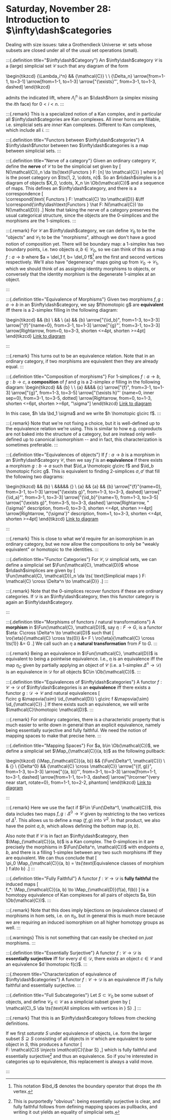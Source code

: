 # Saturday, November 28: Introduction to $\infty\dash$categories


Dealing with size issues: take a Grothendieck Universe $\mathcal{U}$: sets whose subsets are closed under all of the usual set operations (small).


:::{.definition title="$\infty\dash$Category"}
An $\infty\dash$category $\mathcal{C}$ is a (large) simplicial set $\mathcal{C}$ such that any diagram of the form

\begin{tikzcd}
	{\Lambda_i^n} && {\mathcal{C}} \\
	\\
	{\Delta_n}
	\arrow[from=1-1, to=3-1]
	\arrow[from=1-1, to=1-3]
	\arrow["{\exists}"', from=3-1, to=1-3, dashed]
\end{tikzcd}

admits the indicated lift, where $\Lambda_i^n$ is an $i\dash$horn (a simplex missing the $i$th face) for $0 < i < n$.
:::


:::{.remark}
This is a specialized notion of a Kan complex, and in particular all $\infty\dash$categories are Kan complexes.
All inner horns are fillable, i.e. simplicial sets are *inner* Kan complexes.
Different to Kan complexes, which include all $i$.
:::

:::{.definition title="Functors between $\infty\dash$categories"}
A $\infty\dash$functor between two $\infty\dash$categories is a map between simplicial sets.
:::

:::{.definition title="Nerve of a category"}
Given an ordinary category $\mathcal{C}$, define the **nerve** of $\mathcal{C}$ to be the simplicial set given by
\[  
N(\mathcal{C})_n \da \ts{\text{Functors } F: [n] \to \mathcal{C}}
\]
where $[n]$ is the poset category on $\ts{1, 2, \cdots, n}$.
So an $n\dash$simplex is a diagram of objects $X_0, \cdots, X_n \in \Ob(\mathcal{C})$ and a sequence of maps.
This defines an $\infty\dash$category, and there is a correspondence
\[  
\correspond{\text{ Functors } F: \mathcal{C} \to \mathcal{D}}
&\iff
\correspond{\infty\dash\text{Functors } \hat F: N(\mathcal{C}) \to N(\mathcal{D})}
.\]
Note that taking the nerve of a category preserves the usual categorical structure, since the objects are the 0-simplices and the morphisms are the 1-simplices.
:::



:::{.remark}
For $\mathcal{C}$ an $\infty\dash$category, we can define $\mathcal{C}_0$ to be the "objects" and $\mathcal{C}_1$ to be the "morphisms", although we don't have a good notion of composition yet.
There will be boundary map: a 1-simplex has two boundary points, i.e. two objects $a, b \in \mathcal{C}_0$, so we can think of this as a map $f: a\to b$ where $a = \del_1 f, b= \del_0 f$[^on_bd_notation]
are the first and second vertices respectively.
We'll also have "degeneracy" maps going up from $\mathcal{C}_0 \to \mathcal{C}_1$, which we should think of as assigning identity morphisms to objects, or conversely that the identity morphism is the degenerate 1-simplex at an object.

[^on_bd_notation]: This notation $\bd_i$ denotes the boundary operator that drops the $i$th vertex. 

:::

:::{.definition title="Equivalence of Morphisms"}
Given two morphisms $f, g: a\to b$ in an $\infty\dash$category, we say $f\homotopic g$ are **equivalent** iff there is a 2-simplex filling in the following diagram:

\begin{tikzcd}
    && {b}  \\
    &&      \\
{a} && {b}
\arrow["{\id_b}", from=1-3, to=3-3]
\arrow["{f}"{name=0}, from=3-1, to=1-3]
\arrow["{g}"', from=3-1, to=3-3]
\arrow[Rightarrow, from=0, to=3-3, shorten <=4pt, shorten >=4pt]
\end{tikzcd}
[Link to diagram](https://q.uiver.app/?q=WzAsMyxbMCwyLCJhIl0sWzIsMCwiYiJdLFsyLDIsImIiXSxbMSwyLCJcXGlkX2IiXSxbMCwxLCJmIl0sWzAsMiwiZyIsMl0sWzQsMiwiIiwwLHsibGVuZ3RoIjo3MH1dXQ==)

:::

:::{.remark}
This turns out to be an equivalence relation.
Note that in an ordinary category, if two morphisms are equivalent then they are already equal.
:::

:::{.definition title="Composition of morphisms"}
For 1-simplices $f: a\to b, g:b\to c$, a **composition** of $f$ and $g$ is a 2-simplex $\sigma$ filling in the following diagram:
\begin{tikzcd}
	&& {b} \\
	\\
	{a} &&&& {c}
	\arrow["{f}", from=3-1, to=1-3]
	\arrow["{g}", from=1-3, to=3-5]
	\arrow["{\exists h}"' {name=0, inner sep=0}, from=3-1, to=3-5, dotted]
	\arrow[Rightarrow, from=0, to=1-3, shorten <=6pt, shorten >=6pt, "\sigma"]
\end{tikzcd}
[Link to diagram](https://q.uiver.app/?q=WzAsMyxbMCwyLCJhIl0sWzQsMiwiYyJdLFsyLDAsImIiXSxbMCwyLCJmIl0sWzIsMSwiZyJdLFswLDFdLFs1LDIsIiIsMCx7Imxlbmd0aCI6NzB9XV0=)

In this case, $h \da \bd_1 \sigma$ and we write $h \homotopic g\circ f$.
:::

:::{.remark}
Note that we're not fixing a choice, but it is well-defined up to the equivalence relation we're using.
This is similar to how e.g. coproducts are not baked into the structure of a category, but are instead only well-defined up to canonical isomorphism -- and in fact, this characterization is sometimes preferable.
:::


:::{.definition title="Equivalences of objects"}
If $f: a\to b$ is a morphism in an $\infty\dash$category $\mathcal{C}$, then we say $f$ is an **equivalence** if there exists a morphism $g:b\to a$ such that $\id_a \homotopic g\circ f$ and $\id_b \homotopic f\circ g$.
This is equivalent to finding 2-simplices $\sigma, \sigma'$ that fill the following two diagrams:


\begin{tikzcd}
	&& {b} \\
	&&&&& {} \\
	{a} && {a} && {b}
	\arrow["{f}"{name=0}, from=3-1, to=1-3]
	\arrow["{\exists g}", from=1-3, to=3-3, dashed]
	\arrow["{\id_a}"', from=3-1, to=3-3]
	\arrow["{\id_b}"{name=1}, from=1-3, to=3-5]
	\arrow["{\exists g}", from=3-5, to=3-3, dashed]
	\arrow[Rightarrow, "{\sigma}" description, from=0, to=3-3, shorten <=4pt, shorten >=4pt]
	\arrow[Rightarrow, "{\sigma'}" description, from=1, to=3-3, shorten <=4pt, shorten >=4pt]
\end{tikzcd}
[Link to diagram](https://q.uiver.app/?q=WzAsNSxbMCwyLCJhIl0sWzIsMCwiYiJdLFsyLDIsImEiXSxbNSwxXSxbNCwyLCJiIl0sWzAsMSwiZiJdLFsxLDIsIlxcZXhpc3RzIGciLDAseyJzdHlsZSI6eyJib2R5Ijp7Im5hbWUiOiJkYXNoZWQifX19XSxbMCwyLCJcXGlkX2EiLDJdLFsxLDQsIlxcaWRfYiJdLFs0LDIsIlxcZXhpc3RzIGciLDAseyJzdHlsZSI6eyJib2R5Ijp7Im5hbWUiOiJkYXNoZWQifX19XSxbNSwyLCJcXHNpZ21hIiwxLHsibGVuZ3RoIjo3MH1dLFs4LDIsIlxcc2lnbWEnIiwxLHsibGVuZ3RoIjo3MH1dXQ==)

:::

:::{.remark}
This is close to what we'd require for an isomorphism in an ordinary category, but we now allow the compositions to only be "weakly equivalent" or homotopic to the identities.
:::

:::{.definition title="Functor Categories"}
For $\mathcal{C}, \mathcal{D}$ simplicial sets, we can define a simplicial set $\Fun(\mathcal{C}, \mathcal{D})$ whose $n\dash$simplices are given by
\[  
\Fun(\mathcal{C}, \mathcal{D})_n \da \ts{ \text{Simplicial maps } F: \mathcal{C} \cross \Delta^n \to \mathcal{D}}
.\]
:::

:::{.remark}
Note that the 0-simplices recover functors if these are ordinary categories.
If $\mathcal{D}$ is an $\infty\dash$category, then this functor category is again an $\infty\dash$category.

:::

:::{.definition title="Morphisms of functors / natural transformations"}
A **morphism** in $\Fun(\mathcal{C}, \mathcal{D})$, say $\eta: F\to G$, is a functor $\eta: C\cross \Delta^n \to \mathcal{D}$ such that
\[  
\ro{\eta}{\mathcal{C} \cross \ts{0}} &= F \\
\ro{\eta}{\mathcal{C} \cross \ts{1}} &= G
.\]
We call such an $\eta$ a **natural transformation** from $F$ to $G$.
:::

:::{.remark}
Being an equivalence in $\Fun(\mathcal{C}, \mathcal{D})$ is equivalent to being a pointwise equivalence.
I.e., $\eta$ is an equivalence iff the map $\eta_{{C}}$ given by partially applying an object of $\mathcal{C}$ (i.e. a 1-simplex $\Delta^n \to \mathcal{D}$) is an equivalence in $\mathcal{D}$ for all objects $C\in \Ob(\mathcal{C})$.
:::

:::{.definition title="Equivalences of $\infty\dash$categories"}
A functor $f:\mathcal{C}\to \mathcal{D}$ of $\infty\dash$categories is an **equivalence** iff there exists a functor $g: \mathcal{D}\to \mathcal{C}$ and natural equivalences
\[  
f\circ g &\mapsvia{\sim} \id_{\mathcal{D}} \\
g\circ f &\mapsvia{\sim} \id_{\mathcal{C}} 
.\]
If there exists such an equivalence, we will write $\mathcal{C}\homotopic \mathcal{D}$.
:::

:::{.remark}
For ordinary categories, there is a characteristic property that is much easier to write down in general than an explicit equivalence, namely being essentially surjective and fully faithful.
We need the notion of mapping spaces to make that precise here.
:::

:::{.definition title="Mapping Spaces"}
For $a, b\in \Ob(\mathcal{C})$, we define a simplicial set $\Map_{\mathcal{C}}(a, b)$ as the following pullback:

\begin{tikzcd}
	{\Map_{\mathcal{C}}(a, b)} && {\Fun(\Delta^1, \mathcal{C})} \\
	& {} \\
	{\Delta^0} && {\mathcal{C} \cross \mathcal{C}}
	\arrow["{(f, g)}", from=1-3, to=3-3]
	\arrow["{(a, b)}"', from=3-1, to=3-3]
	\arrow[from=1-1, to=3-1, dashed]
	\arrow[from=1-1, to=1-3, dashed]
	\arrow["\lrcorner"{very near start, rotate=0}, from=1-1, to=2-2, phantom]
\end{tikzcd}
[Link to diagram](https://q.uiver.app/?q=WzAsNSxbMCwwLCJNYXAoYSwgYikiXSxbMiwwLCJcXEZ1bihcXERlbHRhXm4sIFxcbWF0aGNhbHtDfSkiXSxbMCwyLCJcXERlbHRhXjAiXSxbMiwyLCJcXG1hdGhjYWx7Q30gXFxjcm9zcyBcXG1hdGhjYWx7Q30iXSxbMSwxXSxbMSwzXSxbMiwzLCIoYSwgYikiLDJdLFswLDIsIiIsMix7InN0eWxlIjp7ImJvZHkiOnsibmFtZSI6ImRhc2hlZCJ9fX1dLFswLDEsIiIsMCx7InN0eWxlIjp7ImJvZHkiOnsibmFtZSI6ImRhc2hlZCJ9fX1dLFswLDQsIiIsMCx7InN0eWxlIjp7Im5hbWUiOiJjb3JuZXIifX1dXQ==)

:::

:::{.remark}
Here we use the fact if $F\in \Fun(\Delta^1, \mathcal{C})$, this data includes two maps $f, g: \Delta^0 \to \mathcal{C}$ given by restricting to the two vertices of $\Delta^1$.
This allows us to define a map $(f, g)$ into $\mathcal{C}^2$.
In that product, we also have the point $a, b$, which allows defining the bottom map $(a, b)$.

Also note that if $\mathcal{C}$ is in fact an $\infty\dash$category, then $\Map_{\mathcal{C}}(a, b)$ is a Kan complex.
The 0-simplices in it are precisely the morphisms in $\Fun(\Delta^n, \mathcal{C})$ with endpoints $a, b$, and there is a filling 1-simplex between any two such morphisms iff they are equivalent.
We can thus conclude that
\[  
\pi_0 \Map_{\mathcal{C}}(a, b) = \ts{\text{Equivalence classes of morphism } f:a\to b}
.\]
:::

:::{.definition title="Fully Faithful"}
A functor $f: \mathcal{C} \to \mathcal{D}$ is **fully faithful** the induced maps
\[  
f_*: \Map_{\mathcal{C}}(a, b) \to \Map_{\mathcal{D}}(f(a), f(b))
\]
is a homotopy equivalence of Kan complexes for all pairs of objects $a, b\in \Ob(\mathcal{C})$.
:::

:::{.remark}
Note that this does imply bijections on (equivalence classes) of morphisms in hom sets, i.e. on $\pi_0$, but in general this is much more because we are requiring an induced isomorphism on all higher homotopy groups as well.
:::

:::{.warnings}
This is not something that can easily be checked on *just* morphisms.
:::

:::{.definition title="Essentially Surjective"}
A functor $f:\mathcal{C}\to \mathcal{D}$ is **essentially surjective** iff for every $d\in \mathcal{D}$, there exists an object $c\in \mathcal{C}$ and an equivalence $d \homotopic f(c)$.
:::

:::{.theorem title="Characterization of equivalence of $\infty\dash$categories"}
A functor $f: \mathcal{C}\to \mathcal{D}$ is an equivalence iff $f$ is fully faithful and essentially surjective.
:::

:::{.definition title="Full Subcategories"}
Let $S \subset \mathcal{C}_0$ be some subset of objects, and define $\mathcal{C}_S \subset \mathcal{C}$ as a simplicial subset given by 
\[  
\mathcal{C}_S \da \ts{\text{All simplices with vertices in } S}
.\]
:::

:::{.remark}
That this is an $\infty\dash$category follows from checking definitions.

If we first *saturate* $S$ under equivalence of objects, i.e. form the larger subset $\bar S \supseteq S$ consisting of all objects in $\mathcal{C}$ which are equivalent to some object in $S$, this produces a functor
\[  
F: \mathcal{C}_S \injects \mathcal{C}_{\bar S}
,\]
which is fully faithful and essentially surjective[^why_obvious] and thus an equivalence.
So if you're interested in categories up to equivalence, this replacement is always a valid move.

[^why_obvious]: This is purportedly "obvious": being essentially surjective is clear, and fully faithful follows from defining mapping spaces as pullbacks, and writing it out yields an equality of simplicial sets.

:::



